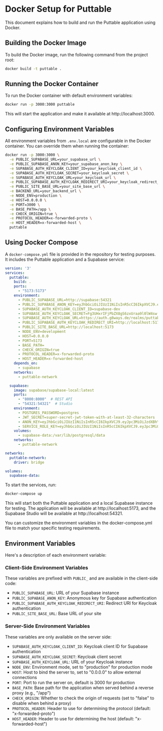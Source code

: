# Docker Setup for Puttable

This document explains how to build and run the Puttable application using Docker.

## Building the Docker Image

To build the Docker image, run the following command from the project root:

```bash
docker build -t puttable .
```

## Running the Docker Container

To run the Docker container with default environment variables:

```bash
docker run -p 3000:3000 puttable
```

This will start the application and make it available at http://localhost:3000.

## Configuring Environment Variables

All environment variables from `.env.local` are configurable in the Docker container. You can override them when running the container:

```bash
docker run -p 3000:3000 \
  -e PUBLIC_SUPABASE_URL=your_supabase_url \
  -e PUBLIC_SUPABASE_ANON_KEY=your_supabase_anon_key \
  -e SUPABASE_AUTH_KEYCLOAK_CLIENT_ID=your_keycloak_client_id \
  -e SUPABASE_AUTH_KEYCLOAK_SECRET=your_keycloak_secret \
  -e SUPABASE_AUTH_KEYCLOAK_URL=your_keycloak_url \
  -e PUBLIC_SUPABASE_AUTH_KEYCLOAK_REDIRECT_URI=your_keycloak_redirect_uri \
  -e PUBLIC_SITE_BASE_URL=your_site_base_url \
  -e BACKEND_URL=your_backend_url \
  -e NODE_ENV=production \
  -e HOST=0.0.0.0 \
  -e PORT=3000 \
  -e BASE_PATH=/app \
  -e CHECK_ORIGIN=true \
  -e PROTOCOL_HEADER=x-forwarded-proto \
  -e HOST_HEADER=x-forwarded-host \
  puttable
```

## Using Docker Compose

A `docker-compose.yml` file is provided in the repository for testing purposes. It includes the Puttable application and a Supabase service:

```yaml
version: '3'
services:
  puttable:
    build: .
    ports:
      - "5173:5173"
    environment:
      - PUBLIC_SUPABASE_URL=http://supabase:54321
      - PUBLIC_SUPABASE_ANON_KEY=eyJhbGciOiJIUzI1NiIsInR5cCI6IkpXVCJ9.eyJpc3MiOiJzdXBhYmFzZS1kZW1vIiwicm9sZSI6ImFub24iLCJleHAiOjE5ODM4MTI5OTZ9.CRXP1A7WOeoJeXxjNni43kdQwgnWNReilDMblYTn_I0
      - SUPABASE_AUTH_KEYCLOAK_CLIENT_ID=supabase-dev
      - SUPABASE_AUTH_KEYCLOAK_SECRET=Fg3UHxrIFjPbZX8gS6zxUraa9l0lW4sw
      - SUPABASE_AUTH_KEYCLOAK_URL=https://auth.g8ways.de/realms/puttable
      - PUBLIC_SUPABASE_AUTH_KEYCLOAK_REDIRECT_URI=http://localhost:5173/auth/v1/callback
      - PUBLIC_SITE_BASE_URL=http://localhost:5173
      - NODE_ENV=development
      - HOST=0.0.0.0
      - PORT=5173
      - BASE_PATH=
      - CHECK_ORIGIN=true
      - PROTOCOL_HEADER=x-forwarded-proto
      - HOST_HEADER=x-forwarded-host
    depends_on:
      - supabase
    networks:
      - puttable-network

  supabase:
    image: supabase/supabase-local:latest
    ports:
      - "8000:8000"  # REST API
      - "54321:54321"  # Studio
    environment:
      - POSTGRES_PASSWORD=postgres
      - JWT_SECRET=super-secret-jwt-token-with-at-least-32-characters
      - ANON_KEY=eyJhbGciOiJIUzI1NiIsInR5cCI6IkpXVCJ9.eyJpc3MiOiJzdXBhYmFzZS1kZW1vIiwicm9sZSI6ImFub24iLCJleHAiOjE5ODM4MTI5OTZ9.CRXP1A7WOeoJeXxjNni43kdQwgnWNReilDMblYTn_I0
      - SERVICE_ROLE_KEY=eyJhbGciOiJIUzI1NiIsInR5cCI6IkpXVCJ9.eyJpc3MiOiJzdXBhYmFzZS1kZW1vIiwicm9sZSI6InNlcnZpY2Vfcm9sZSIsImV4cCI6MTk4MzgxMjk5Nn0.EGIM96RAZx35lJzdJsyH-qQwv8Hdp7fsn3W0YpN81IU
    volumes:
      - supabase-data:/var/lib/postgresql/data
    networks:
      - puttable-network

networks:
  puttable-network:
    driver: bridge

volumes:
  supabase-data:
```

To start the services, run:

```bash
docker-compose up
```

This will start both the Puttable application and a local Supabase instance for testing. The application will be available at http://localhost:5173, and the Supabase Studio will be available at http://localhost:54321.

You can customize the environment variables in the docker-compose.yml file to match your specific testing requirements.

## Environment Variables

Here's a description of each environment variable:

### Client-Side Environment Variables
These variables are prefixed with `PUBLIC_` and are available in the client-side code:

- `PUBLIC_SUPABASE_URL`: URL of your Supabase instance
- `PUBLIC_SUPABASE_ANON_KEY`: Anonymous key for Supabase authentication
- `PUBLIC_SUPABASE_AUTH_KEYCLOAK_REDIRECT_URI`: Redirect URI for Keycloak authentication
- `PUBLIC_SITE_BASE_URL`: Base URL of your site

### Server-Side Environment Variables
These variables are only available on the server side:

- `SUPABASE_AUTH_KEYCLOAK_CLIENT_ID`: Keycloak client ID for Supabase authentication
- `SUPABASE_AUTH_KEYCLOAK_SECRET`: Keycloak client secret
- `SUPABASE_AUTH_KEYCLOAK_URL`: URL of your Keycloak instance
- `NODE_ENV`: Environment mode, set to "production" for production mode
- `HOST`: Host to bind the server to, set to "0.0.0.0" to allow external connections
- `PORT`: Port to run the server on, default is 3000 for production
- `BASE_PATH`: Base path for the application when served behind a reverse proxy (e.g., "/app")
- `CHECK_ORIGIN`: Whether to check the origin of requests (set to "false" to disable when behind a proxy)
- `PROTOCOL_HEADER`: Header to use for determining the protocol (default: "x-forwarded-proto")
- `HOST_HEADER`: Header to use for determining the host (default: "x-forwarded-host")
